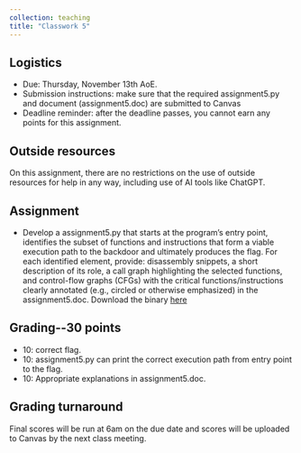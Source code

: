```yaml
---
collection: teaching
title: "Classwork 5"
---
```


## Logistics
* Due: Thursday, November 13th AoE.
* Submission instructions: make sure that the required assignment5.py and document (assignment5.doc) are submitted to Canvas
* Deadline reminder: after the deadline passes, you cannot earn any points for this assignment.

## Outside resources

On this assignment, there are no restrictions on the use of outside resources for help in any way, including use of AI tools like ChatGPT.

## Assignment

* Develop a assignment5.py that starts at the program’s entry point, identifies the subset of functions and instructions that form a viable execution path to the backdoor and ultimately produces the flag. For each identified element, provide: disassembly snippets, a short description of its role, a call graph highlighting the selected functions, and control-flow graphs (CFGs) with the critical functions/instructions clearly annotated (e.g., circled or otherwise emphasized) in the assignment5.doc. Download the binary [here](./backdoor.exe)

## Grading--30 points

* 10: correct flag.
* 10: assignment5.py can print the correct execution path from entry point to the flag. 
* 10: Appropriate explanations in assignment5.doc.
     
## Grading turnaround
Final scores will be run at 6am on the due date and scores will be uploaded to Canvas by the next class meeting.
